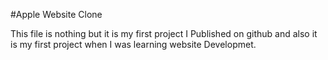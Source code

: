 #Apple Website Clone

This file is nothing but it is my first project I Published on github and also it is my first project when I was learning website Developmet.